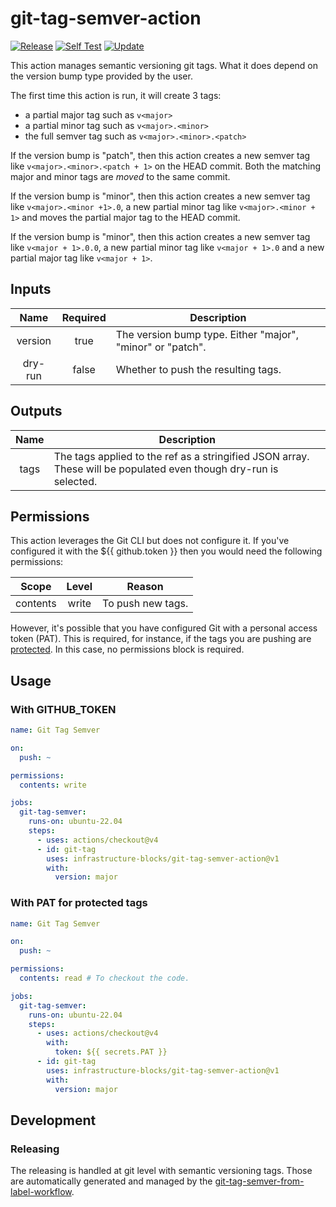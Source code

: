 # git-tag-semver-action
[![Release](https://github.com/infrastructure-blocks/git-tag-semver-action/actions/workflows/git-tag-semver-from-label.yml/badge.svg)](https://github.com/infrastructure-blocks/git-tag-semver-action/actions/workflows/git-tag-semver-from-label.yml)
[![Self Test](https://github.com/infrastructure-blocks/git-tag-semver-action/actions/workflows/self-test.yml/badge.svg)](https://github.com/infrastructure-blocks/git-tag-semver-action/actions/workflows/self-test.yml)
[![Update](https://github.com/infrastructure-blocks/git-tag-semver-action/actions/workflows/update-from-template.yml/badge.svg)](https://github.com/infrastructure-blocks/git-tag-semver-action/actions/workflows/update-from-template.yml)

This action manages semantic versioning git tags. What it does depend on the version bump type provided by the
user.

The first time this action is run, it will create 3 tags:
- a partial major tag such as `v<major>`
- a partial minor tag such as `v<major>.<minor>`
- the full semver tag such as `v<major>.<minor>.<patch>`

If the version bump is "patch", then this action creates a new semver tag like `v<major>.<minor>.<patch + 1>` on the
HEAD commit. Both the matching major and minor tags are *moved* to the same commit.

If the version bump is "minor", then this action creates a new semver tag like `v<major>.<minor +1>.0`, a new
partial minor tag like `v<major>.<minor + 1>` and moves the partial major tag to the HEAD commit.

If the version bump is "minor", then this action creates a new semver tag like `v<major + 1>.0.0`, a new
partial minor tag like `v<major + 1>.0` and a new partial major tag like `v<major + 1>`.

## Inputs

|  Name   | Required | Description                                                |
|:-------:|:--------:|------------------------------------------------------------|
| version |   true   | The version bump type. Either "major", "minor" or "patch". |
| dry-run |  false   | Whether to push the resulting tags.                        |

## Outputs

| Name | Description                                                                                                       |
|:----:|-------------------------------------------------------------------------------------------------------------------|
| tags | The tags applied to the ref as a stringified JSON array. These will be populated even though dry-run is selected. |

## Permissions

This action leverages the Git CLI but does not configure it. If you've configured it with the ${{ github.token }}
then you would need the following permissions:

|  Scope   | Level | Reason            |
|:--------:|:-----:|-------------------|
| contents | write | To push new tags. |

However, it's possible that you have configured Git with a personal access token (PAT). This is required, for instance,
if the tags you are pushing are [protected](https://docs.github.com/en/repositories/managing-your-repositorys-settings-and-features/managing-repository-settings/configuring-tag-protection-rules).
In this case, no permissions block is required.

## Usage

### With GITHUB_TOKEN

```yaml
name: Git Tag Semver

on:
  push: ~

permissions:
  contents: write

jobs:
  git-tag-semver:
    runs-on: ubuntu-22.04
    steps:
      - uses: actions/checkout@v4
      - id: git-tag
        uses: infrastructure-blocks/git-tag-semver-action@v1
        with:
          version: major
```

### With PAT for protected tags

```yaml
name: Git Tag Semver

on:
  push: ~

permissions:
  contents: read # To checkout the code.

jobs:
  git-tag-semver:
    runs-on: ubuntu-22.04
    steps:
      - uses: actions/checkout@v4
        with:
          token: ${{ secrets.PAT }}
      - id: git-tag
        uses: infrastructure-blocks/git-tag-semver-action@v1
        with:
          version: major
```

## Development

### Releasing

The releasing is handled at git level with semantic versioning tags. Those are automatically generated and managed
by the [git-tag-semver-from-label-workflow](https://github.com/infrastructure-blocks/git-tag-semver-from-label-workflow).

